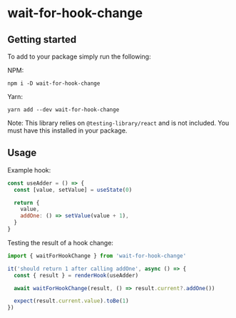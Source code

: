# wait-for-hook-change

## Getting started

To add to your package simply run the following:

NPM:

```
npm i -D wait-for-hook-change
```

Yarn:

```
yarn add --dev wait-for-hook-change
```

Note:
This library relies on `@testing-library/react` and is not included.
You must have this installed in your package.

## Usage

Example hook:

```javascript
const useAdder = () => {
  const [value, setValue] = useState(0)

  return {
    value,
    addOne: () => setValue(value + 1),
  }
}
```

Testing the result of a hook change:

```javascript
import { waitForHookChange } from 'wait-for-hook-change'

it('should return 1 after calling addOne', async () => {
  const { result } = renderHook(useAdder)

  await waitForHookChange(result, () => result.current?.addOne())

  expect(result.current.value).toBe(1)
})
```
